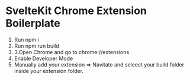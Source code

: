 # SvelteKit Chrome Extension Boilerplate

1. Run npm i
2. Run npm run build
3. 3.Open Chrome and go to chrome://extensions
4. Enable Developer Mode
5. Manually add your extension => Navitate and seleect your build folder inside your extension folder.
